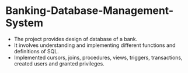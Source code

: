 # Banking-Database-Management-System

<ul>
<li> The project provides design of database of a bank.</li>
<li>It involves understanding and implementing different functions and definitions of SQL.</li>
<li> Implemented cursors, joins, procedures, views, triggers, transactions, created users and granted privileges.</li>
</ul>
